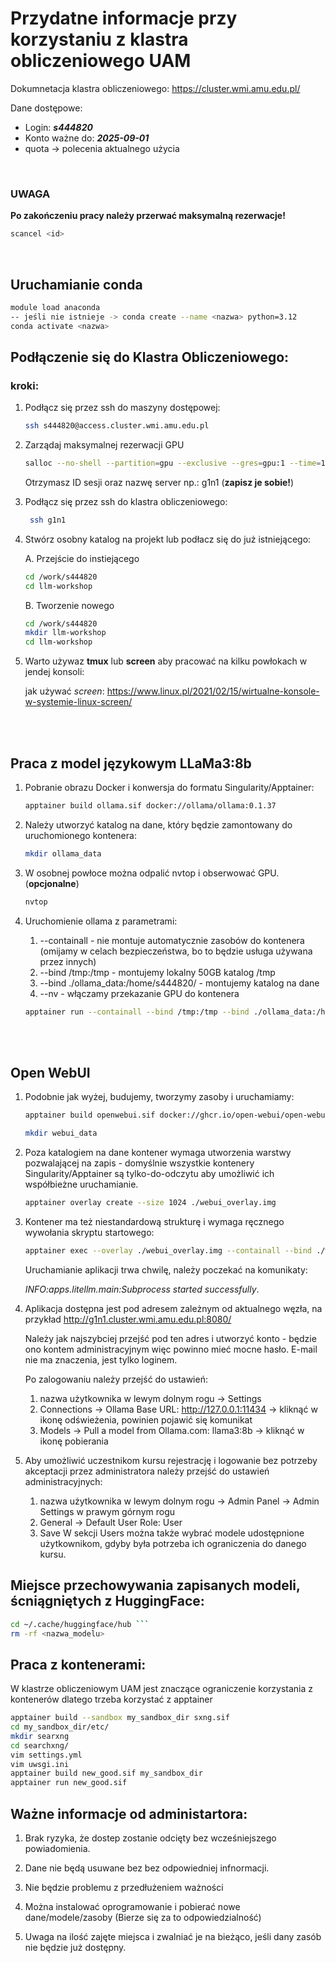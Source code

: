 # Przydatne informacje przy korzystaniu z klastra obliczeniowego UAM

Dokumnetacja klastra obliczeniowego: https://cluster.wmi.amu.edu.pl/

Dane dostępowe:
- Login: ***s444820***
- Konto ważne do: ***2025-09-01***
- quota -> polecenia aktualnego użycia

<br>

### UWAGA 
**Po zakończeniu pracy należy przerwać maksymalną rezerwacje!**

``` bash
scancel <id>
```

<br>

## Uruchamianie conda

``` bash
module load anaconda
-- jeśli nie istnieje -> conda create --name <nazwa> python=3.12
conda activate <nazwa> 

```

## Podłączenie się do Klastra Obliczeniowego:

### kroki:
1. Podłącz się przez ssh do maszyny dostępowej: 
   
   ``` bash 
   ssh s444820@access.cluster.wmi.amu.edu.pl
   ```

2. Zarządaj maksymalnej rezerwacji GPU

    ``` bash
    salloc --no-shell --partition=gpu --exclusive --gres=gpu:1 --time=12:00:0
    ```
    Otrzymasz ID sesji oraz nazwę server np.: g1n1 (**zapisz je sobie!**)

3. Podłącz się przez ssh do klastra obliczeniowego:
   
   ``` bash
    ssh g1n1
   ```

4. Stwórz osobny katalog na projekt lub podłacz się do już istniejącego:

    A. Przejście do instiejącego

    ``` bash
    cd /work/s444820
    cd llm-workshop
    ```

    
    B. Tworzenie nowego
    ``` bash
    cd /work/s444820
    mkdir llm-workshop
    cd llm-workshop
    ```

5. Warto używaz **tmux** lub **screen** aby pracować na kilku powłokach w jendej konsoli:

    jak używać *screen*: https://www.linux.pl/2021/02/15/wirtualne-konsole-w-systemie-linux-screen/


<br>
<br>

## Praca z model językowym LLaMa3:8b

1. Pobranie obrazu Docker i konwersja do formatu Singularity/Apptainer:

    ``` bash
    apptainer build ollama.sif docker://ollama/ollama:0.1.37
    ```

2. Należy utworzyć katalog na dane, który będzie zamontowany do uruchomionego kontenera:

    ``` bash
    mkdir ollama_data
    ```

3.  W osobnej powłoce można odpalić nvtop i obserwować GPU. (**opcjonalne**)

    ``` bash
    nvtop
    ```

4. Uruchomienie ollama z parametrami:

   1. --containall - nie montuje automatycznie zasobów do kontenera (omijamy w celach bezpieczeństwa, bo to będzie usługa używana przez innych)
   2. --bind /tmp:/tmp - montujemy lokalny 50GB katalog /tmp
   3. --bind ./ollama_data:/home/s444820/ - montujemy katalog na dane
   4. --nv - włączamy przekazanie GPU do kontenera
   
    ``` bash
    apptainer run --containall --bind /tmp:/tmp --bind ./ollama_data:/home/s444820/ --nv ollama.sif
    ```

<br>
<br>

## Open WebUI

1. Podobnie jak wyżej, budujemy, tworzymy zasoby i uruchamiamy:

    ``` bash
    apptainer build openwebui.sif docker://ghcr.io/open-webui/open-webui:v0.1.124

    mkdir webui_data
    ```

2. Poza katalogiem na dane kontener wymaga utworzenia warstwy pozwalającej na zapis - domyślnie wszystkie kontenery Singularity/Apptainer są tylko-do-odczytu aby umożliwić ich współbieżne uruchamianie.

    ``` bash
    apptainer overlay create --size 1024 ./webui_overlay.img
    ```

3. Kontener ma też niestandardową strukturę i wymaga ręcznego wywołania skryptu startowego:

    ``` bash
    apptainer exec --overlay ./webui_overlay.img --containall --bind ./webui_data:/app/backend/data openwebui.sif /app/backend/start.sh
    ```

    Uruchamianie aplikacji trwa chwilę, należy poczekać na komunikaty:

    *INFO:apps.litellm.main:Subprocess started successfully*.

4. Aplikacja dostępna jest pod adresem zależnym od aktualnego węzła, na przykład http://g1n1.cluster.wmi.amu.edu.pl:8080/

    Należy jak najszybciej przejść pod ten adres i utworzyć konto - będzie ono kontem administracyjnym więc powinno mieć mocne hasło. E-mail nie ma znaczenia, jest tylko loginem.

    Po zalogowaniu należy przejść do ustawień:
    1. nazwa użytkownika w lewym dolnym rogu -> Settings
    2. Connections -> Ollama Base URL: http://127.0.0.1:11434 -> kliknąć w ikonę odświeżenia, powinien pojawić się komunikat
    3. Models -> Pull a model from Ollama.com: llama3:8b -> kliknąć w ikonę pobierania

5. Aby umożliwić uczestnikom kursu rejestrację i logowanie bez potrzeby akceptacji przez administratora należy przejść do ustawień administracyjnych:

   1. nazwa użytkownika w lewym dolnym rogu -> Admin Panel -> Admin Settings w prawym górnym rogu
   2. General -> Default User Role: User
   3. Save
   W sekcji Users można także wybrać modele udostępnione użytkownikom, gdyby była potrzeba ich ograniczenia do danego kursu.


## Miejsce przechowywania zapisanych modeli, ścniągniętych z HuggingFace:

``` bash
cd ~/.cache/huggingface/hub ```
rm -rf <nazwa_modelu>
```

## Praca z kontenerami:

W klastrze obliczeniowym UAM jest znaczące ograniczenie korzystania z kontenerów dlatego trzeba korzystać z apptainer

``` bash
apptainer build --sandbox my_sandbox_dir sxng.sif
cd my_sandbox_dir/etc/
mkdir searxng
cd searchxng/
vim settings.yml
vim uwsgi.ini
apptainer build new_good.sif my_sandbox_dir
apptainer run new_good.sif
```


## Ważne informacje od administartora:
1. Brak ryzyka, że dostep zostanie odcięty bez wcześniejszego powiadomienia. 

2. Dane nie będą usuwane bez bez odpowiedniej infnormacji.

3. Nie będzie problemu z przedłużeniem ważności

4. Można instalować oprogramowanie i pobierać nowe dane/modele/zasoby (Bierze się za to odpowiedzialność)

5. Uwaga na ilość zajęte miejsca i zwalniać je na bieżąco, jeśli dany zasób nie będzie już dostępny.